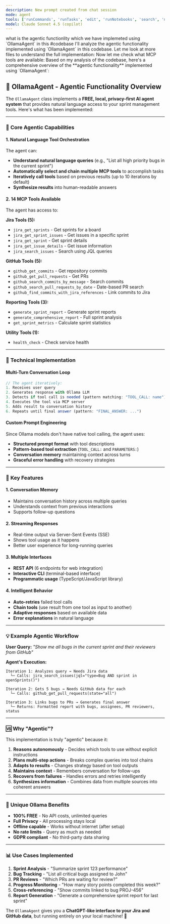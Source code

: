 ```yaml
---
description: New prompt created from chat session
mode: agent
tools: ['runCommands', 'runTasks', 'edit', 'runNotebooks', 'search', 'new', 'extensions', 'usages', 'vscodeAPI', 'problems', 'changes', 'testFailure', 'openSimpleBrowser', 'fetch', 'githubRepo', 'todos']
model: Claude Sonnet 4.5 (copilot)
---
```

<user>
what is the agentic functionlity which we have implemeted using `OllamaAgent` in this #codebase 
</user>
<assistant>
I'll analyze the agentic functionality implemented using `OllamaAgent` in this codebase. Let me look at more files to understand the full implementation: Now let me check what MCP tools are available: Based on my analysis of the codebase, here's a comprehensive overview of the **agentic functionality** implemented using `OllamaAgent`:

## 🦙 OllamaAgent - Agentic Functionality Overview

The `OllamaAgent` class implements a **FREE, local, privacy-first AI agent system** that provides natural language access to your sprint management tools. Here's what has been implemented:

---

### 🎯 **Core Agentic Capabilities**

#### **1. Natural Language Tool Orchestration**
The agent can:
- **Understand natural language queries** (e.g., "List all high priority bugs in the current sprint")
- **Automatically select and chain multiple MCP tools** to accomplish tasks
- **Iteratively call tools** based on previous results (up to 10 iterations by default)
- **Synthesize results** into human-readable answers

#### **2. 14 MCP Tools Available**
The agent has access to:

**Jira Tools (5):**
- `jira_get_sprints` - Get sprints for a board
- `jira_get_sprint_issues` - Get issues in a specific sprint
- `jira_get_sprint` - Get sprint details
- `jira_get_issue_details` - Get issue information
- `jira_search_issues` - Search using JQL queries

**GitHub Tools (5):**
- `github_get_commits` - Get repository commits
- `github_get_pull_requests` - Get PRs
- `github_search_commits_by_message` - Search commits
- `github_search_pull_requests_by_date` - Date-based PR search
- `github_find_commits_with_jira_references` - Link commits to Jira

**Reporting Tools (3):**
- `generate_sprint_report` - Generate sprint reports
- `generate_comprehensive_report` - Full sprint analysis
- `get_sprint_metrics` - Calculate sprint statistics

**Utility Tools (1):**
- `health_check` - Check service health

---

### 🔧 **Technical Implementation**

#### **Multi-Turn Conversation Loop**
```typescript
// The agent iteratively:
1. Receives user query
2. Generates response with Ollama LLM
3. Detects if tool call is needed (pattern matching: "TOOL_CALL: name")
4. Executes the tool via MCP server
5. Adds result to conversation history
6. Repeats until final answer (pattern: "FINAL_ANSWER: ...")
```

#### **Custom Prompt Engineering**
Since Ollama models don't have native tool calling, the agent uses:
- **Structured prompt format** with tool descriptions
- **Pattern-based tool extraction** (`TOOL_CALL:` and `PARAMETERS:`)
- **Conversation memory** maintaining context across turns
- **Graceful error handling** with recovery strategies

---

### 🌟 **Key Features**

#### **1. Conversation Memory**
- Maintains conversation history across multiple queries
- Understands context from previous interactions
- Supports follow-up questions

#### **2. Streaming Responses**
- Real-time output via Server-Sent Events (SSE)
- Shows tool usage as it happens
- Better user experience for long-running queries

#### **3. Multiple Interfaces**
- **REST API** (6 endpoints for web integration)
- **Interactive CLI** (terminal-based interface)
- **Programmatic usage** (TypeScript/JavaScript library)

#### **4. Intelligent Behavior**
- **Auto-retries** failed tool calls
- **Chain tools** (use result from one tool as input to another)
- **Adaptive responses** based on available data
- **Error explanations** in natural language

---

### 💡 **Example Agentic Workflow**

**User Query:** *"Show me all bugs in the current sprint and their reviewers from GitHub"*

**Agent's Execution:**
```
Iteration 1: Analyzes query → Needs Jira data
  └─ Calls: jira_search_issues(jql="type=Bug AND sprint in openSprints()")
  
Iteration 2: Gets 5 bugs → Needs GitHub data for each
  └─ Calls: github_get_pull_requests(state="all")
  
Iteration 3: Links bugs to PRs → Generates final answer
  └─ Returns: Formatted report with bugs, assignees, PR reviewers, status
```

---

### 🆚 **Why "Agentic"?**

This implementation is truly "agentic" because it:

1. **Reasons autonomously** - Decides which tools to use without explicit instructions
2. **Plans multi-step actions** - Breaks complex queries into tool chains
3. **Adapts to results** - Changes strategy based on tool outputs
4. **Maintains context** - Remembers conversation for follow-ups
5. **Recovers from failures** - Handles errors and retries intelligently
6. **Synthesizes information** - Combines data from multiple sources into coherent answers

---

### 🎯 **Unique Ollama Benefits**

- **100% FREE** - No API costs, unlimited queries
- **Full Privacy** - All processing stays local
- **Offline capable** - Works without internet (after setup)
- **No rate limits** - Query as much as needed
- **GDPR compliant** - No third-party data sharing

---

### 📊 **Use Cases Implemented**

1. **Sprint Analysis** - "Summarize sprint 123 performance"
2. **Bug Tracking** - "List all critical bugs assigned to John"
3. **PR Reviews** - "Which PRs are waiting for review?"
4. **Progress Monitoring** - "How many story points completed this week?"
5. **Cross-referencing** - "Show commits linked to bug PROJ-456"
6. **Report Generation** - "Generate a comprehensive sprint report for last sprint"

The `OllamaAgent` gives you a **ChatGPT-like interface to your Jira and GitHub data**, but running entirely on your local machine! 🚀
</assistant>